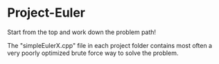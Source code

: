 # Project-Euler
Start from the top and work down the problem path!

The "simpleEulerX.cpp" file in each project folder contains most often a very poorly optimized brute force way to solve the problem.